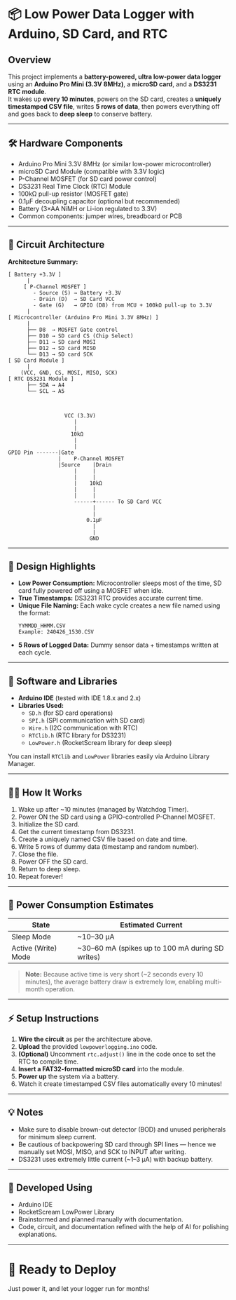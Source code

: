 # 📦 Low Power Data Logger with Arduino, SD Card, and RTC

## Overview
This project implements a **battery-powered, ultra low-power data logger** using an **Arduino Pro Mini (3.3V 8MHz)**, a **microSD card**, and a **DS3231 RTC module**.  
It wakes up **every 10 minutes**, powers on the SD card, creates a **uniquely timestamped CSV file**, writes **5 rows of data**, then powers everything off and goes back to **deep sleep** to conserve battery.

---

## 🛠 Hardware Components
- Arduino Pro Mini 3.3V 8MHz (or similar low-power microcontroller)
- microSD Card Module (compatible with 3.3V logic)
- P-Channel MOSFET (for SD card power control)
- DS3231 Real Time Clock (RTC) Module
- 100kΩ pull-up resistor (MOSFET gate)
- 0.1μF decoupling capacitor (optional but recommended)
- Battery (3×AA NiMH or Li-ion regulated to 3.3V)
- Common components: jumper wires, breadboard or PCB

---

## 👋 Circuit Architecture
**Architecture Summary:**
```
[ Battery +3.3V ]
      |
     [ P-Channel MOSFET ]
        - Source (S) → Battery +3.3V
        - Drain (D)  → SD Card VCC
        - Gate (G)   → GPIO (D8) from MCU + 100kΩ pull-up to 3.3V
      |
[ Microcontroller (Arduino Pro Mini 3.3V 8MHz) ]
      |
      ├── D8  → MOSFET Gate control
      ├── D10 → SD card CS (Chip Select)
      ├── D11 → SD card MOSI
      ├── D12 → SD card MISO
      └── D13 → SD card SCK
[ SD Card Module ]
      |
    (VCC, GND, CS, MOSI, MISO, SCK)
[ RTC DS3231 Module ]
      ├── SDA → A4
      └── SCL → A5



                  VCC (3.3V)
                     |
                     |
                    10kΩ
                     |
                     |
GPIO Pin -------|Gate
                |    P-Channel MOSFET
                |Source    |Drain
                     |     |
                     |     |
                     |    10kΩ
                     |     |
                     |     |
                     ------+------ To SD Card VCC
                           |
                           |
                         0.1μF
                           |
                           |
                          GND

```

---
## 🤠 Design Highlights
- **Low Power Consumption:** Microcontroller sleeps most of the time, SD card fully powered off using a MOSFET when idle.
- **True Timestamps:** DS3231 RTC provides accurate current time.
- **Unique File Naming:** Each wake cycle creates a new file named using the format:
  ```
  YYMMDD_HHMM.CSV
  Example: 240426_1530.CSV
  ```
- **5 Rows of Logged Data:** Dummy sensor data + timestamps written at each cycle.

---

## 📜 Software and Libraries
- **Arduino IDE** (tested with IDE 1.8.x and 2.x)
- **Libraries Used:**
  - `SD.h` (for SD card operations)
  - `SPI.h` (SPI communication with SD card)
  - `Wire.h` (I2C communication with RTC)
  - `RTClib.h` (RTC library for DS3231)
  - `LowPower.h` (RocketScream library for deep sleep)

You can install `RTClib` and `LowPower` libraries easily via Arduino Library Manager.

---

## 👩‍💻 How It Works
1. Wake up after ~10 minutes (managed by Watchdog Timer).
2. Power ON the SD card using a GPIO-controlled P-Channel MOSFET.
3. Initialize the SD card.
4. Get the current timestamp from DS3231.
5. Create a uniquely named CSV file based on date and time.
6. Write 5 rows of dummy data (timestamp and random number).
7. Close the file.
8. Power OFF the SD card.
9. Return to deep sleep.
10. Repeat forever!

---

## 🔋 Power Consumption Estimates
| State              | Estimated Current |
|--------------------|--------------------|
| Sleep Mode         | ~10–30 μA           |
| Active (Write) Mode| ~30–60 mA (spikes up to 100 mA during SD writes) |

> **Note:** Because active time is very short (~2 seconds every 10 minutes), the average battery draw is extremely low, enabling multi-month operation.

---

## ⚡ Setup Instructions
1. **Wire the circuit** as per the architecture above.
2. **Upload** the provided `lowpowerlogging.ino` code.
3. **(Optional)** Uncomment `rtc.adjust()` line in the code once to set the RTC to compile time.
4. **Insert a FAT32-formatted microSD card** into the module.
5. **Power up** the system via a battery.
6. Watch it create timestamped CSV files automatically every 10 minutes!

---

## 💡 Notes
- Make sure to disable brown-out detector (BOD) and unused peripherals for minimum sleep current.
- Be cautious of backpowering SD card through SPI lines — hence we manually set MOSI, MISO, and SCK to INPUT after writing.
- DS3231 uses extremely little current (~1–3 μA) with backup battery.

---

## 🧪 Developed Using
- Arduino IDE
- RocketScream LowPower Library
- Brainstormed and planned manually with documentation.
- Code, circuit, and documentation refined with the help of AI for polishing explanations.

---

# 🚀 Ready to Deploy
Just power it, and let your logger run for months!

